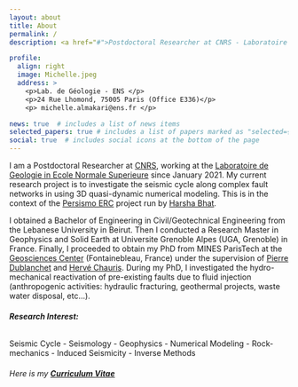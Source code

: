```yaml
---
layout: about
title: About
permalink: /
description: <a href="#">Postdoctoral Researcher at CNRS - Laboratoire de Geologie in ENS </a>. 

profile:
  align: right
  image: Michelle.jpeg
  address: >
    <p>Lab. de Géologie - ENS </p>
    <p>24 Rue Lhomond, 75005 Paris (Office E336)</p>
    <p> michelle.almakari@ens.fr </p>

news: true  # includes a list of news items
selected_papers: true # includes a list of papers marked as "selected={true}"
social: true  # includes social icons at the bottom of the page 
---
```


I am a Postdoctoral Researcher at [CNRS](http://www.cnrs.fr), working at the [Laboratoire de Geologie in Ecole Normale Superieure](http://www.geologie.ens.fr) since January 2021. My current research project is to investigate the seismic cycle along complex fault networks in using 3D quasi-dynamic numerical modeling. This is in the context of the [Persismo ERC](https://persismo.netlify.app) project run by [Harsha Bhat](https://harshasbhat.github.io). 

I obtained a Bachelor of Engineering in Civil/Geotechnical Engineering from the Lebanese University in Beirut. 
Then I conducted a Research Master in Geophysics and Solid Earth at Universite Grenoble Alpes (UGA, Grenoble) in France. 
Finally, I proceeded to obtain my PhD from MINES ParisTech at the [Geosciences Center](https://www.geosciences.minesparis.psl.eu) (Fontainebleau, France) under the supervision of [Pierre Dublanchet](https://cv.archives-ouvertes.fr/pierre-dublanchet) and [Hervé Chauris](https://cv.archives-ouvertes.fr/herve-chauris). During my PhD, I investigated the hydro-mechanical reactivation of pre-existing faults due to fluid injection (anthropogenic activities: hydraulic fracturing, geothermal projects, waste water disposal, etc...). 

###### **Research Interest:**
Seismic Cycle -  Seismology - Geophysics - Numerical Modeling - Rock-mechanics - Induced Seismicity - Inverse Methods

###### Here is my [**Curriculum Vitae**](./assets/pdf/Michelle-Almakari_March2021_CV.pdf)


